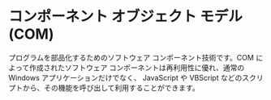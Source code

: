 # コンポーネント オブジェクト モデル (COM)

プログラムを部品化するためのソフトウェア コンポーネント技術です。COM によって作成されたソフトウェア コンポーネントは再利用性に優れ、通常の Windows アプリケーションだけでなく、 JavaScript や
VBScript などのスクリプトから、その機能を呼び出して利用することができます。
